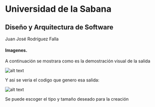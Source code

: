 # Universidad de la Sabana
## Diseño y Arquitectura de Software

Juan José Rodríguez Falla

#### Imagenes. 
A continuación se mostrara como es la demostración visual de la salida

![alt text](/lib/Salida.PNG "Logo Title Text 1")

Y asi se veria el codigo que genero esa salida:

![alt text](/lib/Codigo.PNG "Logo Title Text 2")

Se puede escoger el tipo y tamaño deseado para la creación